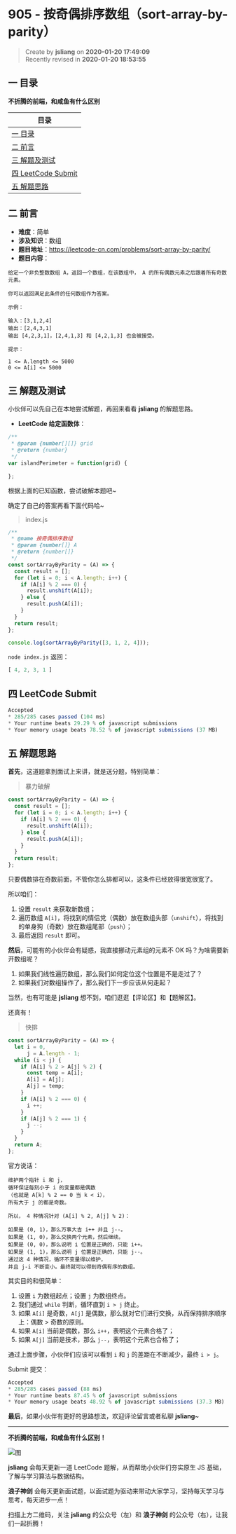 905 - 按奇偶排序数组（sort-array-by-parity）
===

> Create by **jsliang** on **2020-01-20 17:49:09**  
> Recently revised in **2020-01-20 18:53:55**

## 一 目录

**不折腾的前端，和咸鱼有什么区别**

| 目录 |
| --- | 
| [一 目录](#chapter-one) | 
| [二 前言](#chapter-two) |
| [三 解题及测试](#chapter-three) |
| [四 LeetCode Submit](#chapter-four) |
| [五 解题思路](#chapter-five) |

## 二 前言



* **难度**：简单
* **涉及知识**：数组
* **题目地址**：https://leetcode-cn.com/problems/sort-array-by-parity/
* **题目内容**：

```
给定一个非负整数数组 A，返回一个数组，在该数组中， A 的所有偶数元素之后跟着所有奇数元素。

你可以返回满足此条件的任何数组作为答案。

示例：

输入：[3,1,2,4]
输出：[2,4,3,1]
输出 [4,2,3,1]，[2,4,1,3] 和 [4,2,1,3] 也会被接受。

提示：

1 <= A.length <= 5000
0 <= A[i] <= 5000
```

## 三 解题及测试



小伙伴可以先自己在本地尝试解题，再回来看看 **jsliang** 的解题思路。

* **LeetCode 给定函数体**：

```js
/**
 * @param {number[][]} grid
 * @return {number}
 */
var islandPerimeter = function(grid) {
    
};
```

根据上面的已知函数，尝试破解本题吧~

确定了自己的答案再看下面代码哈~

> index.js

```js
/**
 * @name 按奇偶排序数组
 * @param {number[]} A
 * @return {number[]}
 */
const sortArrayByParity = (A) => {
  const result = [];
  for (let i = 0; i < A.length; i++) {
    if (A[i] % 2 === 0) {
      result.unshift(A[i]);
    } else {
      result.push(A[i]);
    }
  }
  return result;
};

console.log(sortArrayByParity([3, 1, 2, 4]));
```

`node index.js` 返回：

```js
[ 4, 2, 3, 1 ]
```

## 四 LeetCode Submit



```js
Accepted
* 285/285 cases passed (104 ms)
* Your runtime beats 29.29 % of javascript submissions
* Your memory usage beats 78.52 % of javascript submissions (37 MB)
```

## 五 解题思路



**首先**，这道题拿到面试上来讲，就是送分题，特别简单：

> 暴力破解

```js
const sortArrayByParity = (A) => {
  const result = [];
  for (let i = 0; i < A.length; i++) {
    if (A[i] % 2 === 0) {
      result.unshift(A[i]);
    } else {
      result.push(A[i]);
    }
  }
  return result;
};
```

只要偶数排在奇数前面，不管你怎么排都可以，这条件已经放得很宽很宽了。

所以咱们：

1. 设置 `result` 来获取新数组；
2. 遍历数组 `A[i]`，将找到的情侣党（偶数）放在数组头部（`unshift`），将找到的单身狗（奇数）放在数组尾部（`push`）；
3. 最后返回 `result` 即可。

**然后**，可能有的小伙伴会有疑惑，我直接挪动元素组的元素不 OK 吗？为啥需要新开数组呢？

1. 如果我们线性遍历数组，那么我们如何定位这个位置是不是走过了？
2. 如果我们对数组操作了，那么我们下一步应该从何走起？

当然，也有可能是 **jsliang** 想不到，咱们逛逛【评论区】和【题解区】。

还真有！

> 快排

```js
const sortArrayByParity = (A) => {
  let i = 0,
      j = A.length - 1;
  while (i < j) {
    if (A[i] % 2 > A[j] % 2) {
      const temp = A[i];
      A[i] = A[j];
      A[j] = temp;
    }
    if (A[i] % 2 === 0) {
      i ++;
    }
    if (A[j] % 2 === 1) {
      j --;
    }
  }
  return A;
};
```

官方说话：

```
维护两个指针 i 和 j，
循环保证每刻小于 i 的变量都是偶数
（也就是 A[k] % 2 == 0 当 k < i），
所有大于 j 的都是奇数。

所以， 4 种情况针对 (A[i] % 2, A[j] % 2)：

如果是 (0, 1)，那么万事大吉 i++ 并且 j--。
如果是 (1, 0)，那么交换两个元素，然后继续。
如果是 (0, 0)，那么说明 i 位置是正确的，只能 i++。
如果是 (1, 1)，那么说明 j 位置是正确的，只能 j--。
通过这 4 种情况，循环不变量得以维护，
并且 j-i 不断变小。最终就可以得到奇偶有序的数组。
```

其实目的和很简单：

1. 设置 `i` 为数组起点；设置 `j` 为数组终点。
2. 我们通过 `while` 判断，循环直到 `i > j` 终止。
3. 如果 `A[i]` 是奇数，`A[j]` 是偶数，那么就对它们进行交换，从而保持排序顺序上：偶数 > 奇数的原则。
4. 如果 `A[i]` 当前是偶数，那么 `i++`，表明这个元素合格了；
5. 如果 `A[j]` 当前是技术，那么 `j--`，表明这个元素也合格了；

通过上面步骤，小伙伴们应该可以看到 `i` 和 `j` 的差距在不断减少，最终 `i > j`。

Submit 提交：

```js
Accepted
* 285/285 cases passed (88 ms)
* Your runtime beats 87.45 % of javascript submissions
* Your memory usage beats 48.92 % of javascript submissions (37.3 MB)
```

**最后**，如果小伙伴有更好的思路想法，欢迎评论留言或者私聊 **jsliang**~

---

**不折腾的前端，和咸鱼有什么区别！**

![图](../../../public-repertory/img/z-index-small.png)

**jsliang** 会每天更新一道 LeetCode 题解，从而帮助小伙伴们夯实原生 JS 基础，了解与学习算法与数据结构。

**浪子神剑** 会每天更新面试题，以面试题为驱动来带动大家学习，坚持每天学习与思考，每天进步一点！

扫描上方二维码，关注 **jsliang** 的公众号（左）和 **浪子神剑** 的公众号（右），让我们一起折腾！

